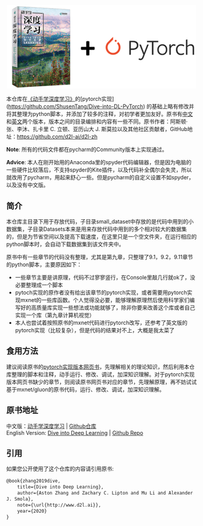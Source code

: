 
<div align=center>
<a href="https://github.com/ShusenTang/Dive-into-DL-PyTorch" target="-blank">
    <img width="500" src="cover.png">
</a>
</div>

本仓库在[《动手学深度学习》](https:/zh.d2l.ai)的[pytorch实现] (https://github.com/ShusenTang/Dive-into-DL-PyTorch) 的基础上略有修改并将其整理为python脚本，并添加了较多的注释，对初学者更加友好。原书有[中文](https:/zh.d2l.ai)和[英文](https://github.com/ShusenTang/Dive-into-DL-PyTorch)两个版本，版本之间的目录编排和内容有一些不同。原书作者：阿斯顿·张、李沐、扎卡里 C. 立顿、亚历山大 J. 斯莫拉以及其他社区贡献者，GitHub地址：https://github.com/d2l-ai/d2l-zh

**Note**: 所有的代码文件都在pycharm的Community版本上实现通过。

**Advice**: 本人在刚开始用的Anaconda里的spyder代码编辑器，但是因为电脑的一些硬件比较落后，不支持spyder的Kite插件，以及代码补全偶尔会失灵，所以就改用了pycharm，用起来舒心一些。但是pycharm的自定义设置不如spyder，以及没有中文版。


## 简介
本仓库主目录下用于存放代码，子目录small_dataset中存放的是代码中用到的小数据集，子目录Datasets本来是用来存放代码中用到的多个相对较大的数据集的，但是为节省空间以及提高下载速度，在这里只是一个空文件夹，在运行相应的python脚本时，会自动下载数据集到该文件夹中。

原书中有一些章节的代码没有整理，尤其是第九章，只整理了9.1，9.2，9.11章节的python脚本，主要原因如下：
* 一些章节主要是讲原理，代码不过寥寥竖行，在Console里敲几行就ok了，没必要整理成一个脚本
* pytoch实现的原作者没有给出该章节的pytorch实现，或者需要用pytorch实现mxnet的一些库函数。个人觉得没必要，能够理解原理然后使用科学家们编写好的高质量库实现一些想法或功能就够了，除非你要来改善这个库或者自己实现一个库（第九章计算机视觉）
* 本人也尝试着按照原书的mxnet代码进行pytorch改写，还参考了英文版的pytorch实现（比较复杂），但是代码的结果对不上，大概是我太菜了


## 食用方法
建议阅读原书的[pytorch实现版本网页书](https://github.com/ShusenTang/Dive-into-DL-PyTorch)，先理解相关的理论知识，然后利用本仓库整理的脚本和注释，动手运行、修改、调试，加深知识理解。对于pytorch实现版本网页书缺少的章节，则阅读原书网页书对应的章节，先理解原理，再不妨试试基于mxnet/gluon的原书代码，运行、修改、调试，加深知识理解。


## 原书地址
中文版：[动手学深度学习](https://zh.d2l.ai/) | [Github仓库](https://github.com/d2l-ai/d2l-zh)       
English Version: [Dive into Deep Learning](https://d2l.ai/) | [Github Repo](https://github.com/d2l-ai/d2l-en)


## 引用
如果您公开使用了这个仓库的内容请引用原书:
```
@book{zhang2019dive,
    title={Dive into Deep Learning},
    author={Aston Zhang and Zachary C. Lipton and Mu Li and Alexander J. Smola},
    note={\url{http://www.d2l.ai}},
    year={2020}
}
```
